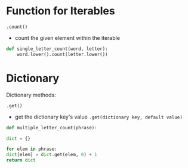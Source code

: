 # Function for Iterables

`.count()`
- count the given element within the iterable

```python
def single_letter_count(word, letter):
    word.lower().count(letter.lower())
```

# Dictionary

Dictionary methods:

`.get()`
- get the dictionary key's value
`.get(dictionary key, default value)`

```python
def multiple_letter_count(phrase):

dict = {}

for elem in phrase:
dict[elem] = dict.get(elem, 0) + 1
return dict
```



